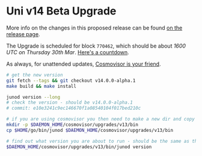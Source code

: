 # Uni v14 Beta Upgrade

More info on the changes in this proposed release can be found [on the release page](https://github.com/CosmosContracts/juno/releases/tag/v14.0.0-alpha.1).

The Upgrade is scheduled for block `770462`, which should be about _1600 UTC on Thursday 30th Mar_. [Here's a countdown](https://testnet.mintscan.io/juno-testnet/blocks/770462).

As always, for unattended updates, [Cosmovisor is your friend](https://docs.junochain.com/validators/setting-up-cosmovisor).

```bash
# get the new version
git fetch --tags && git checkout v14.0.0-alpha.1
make build && make install

junod version --long
# check the version - should be v14.0.0-alpha.1
# commit: e10e3241c9ec146670f1a08540104f017bed210c

# if you are using cosmovisor you then need to make a new dir and copy this new binary
mkdir -p $DAEMON_HOME/cosmovisor/upgrades/v13/bin
cp $HOME/go/bin/junod $DAEMON_HOME/cosmovisor/upgrades/v13/bin

# find out what version you are about to run - should be the same as the tag
$DAEMON_HOME/cosmovisor/upgrades/v13/bin/junod version
```
